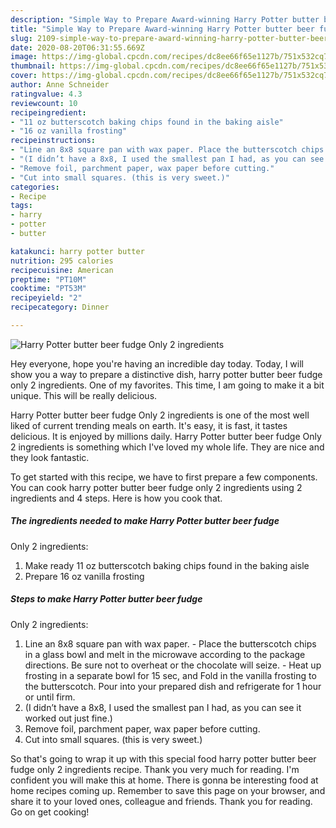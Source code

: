 ```yaml
---
description: "Simple Way to Prepare Award-winning Harry Potter butter beer fudge  Only 2 ingredients"
title: "Simple Way to Prepare Award-winning Harry Potter butter beer fudge  Only 2 ingredients"
slug: 2109-simple-way-to-prepare-award-winning-harry-potter-butter-beer-fudge-only-2-ingredients
date: 2020-08-20T06:31:55.669Z
image: https://img-global.cpcdn.com/recipes/dc8ee66f65e1127b/751x532cq70/harry-potter-butter-beer-fudge-only-2-ingredients-recipe-main-photo.jpg
thumbnail: https://img-global.cpcdn.com/recipes/dc8ee66f65e1127b/751x532cq70/harry-potter-butter-beer-fudge-only-2-ingredients-recipe-main-photo.jpg
cover: https://img-global.cpcdn.com/recipes/dc8ee66f65e1127b/751x532cq70/harry-potter-butter-beer-fudge-only-2-ingredients-recipe-main-photo.jpg
author: Anne Schneider
ratingvalue: 4.3
reviewcount: 10
recipeingredient:
- "11 oz butterscotch baking chips found in the baking aisle"
- "16 oz vanilla frosting"
recipeinstructions:
- "Line an 8x8 square pan with wax paper. Place the butterscotch chips in a glass bowl and melt in the microwave according to the package directions. Be sure not to overheat or the chocolate will seize.  Heat up frosting in a separate bowl for 15 sec, and Fold in the vanilla frosting to the butterscotch. Pour into your prepared dish and refrigerate for 1 hour or until firm."
- "(I didn’t have a 8x8, I used the smallest pan I had, as you can see it worked out just fine.)"
- "Remove foil, parchment paper, wax paper before cutting."
- "Cut into small squares. (this is very sweet.)"
categories:
- Recipe
tags:
- harry
- potter
- butter

katakunci: harry potter butter 
nutrition: 295 calories
recipecuisine: American
preptime: "PT10M"
cooktime: "PT53M"
recipeyield: "2"
recipecategory: Dinner

---
```



![Harry Potter butter beer fudge 
Only 2 ingredients](https://img-global.cpcdn.com/recipes/dc8ee66f65e1127b/751x532cq70/harry-potter-butter-beer-fudge-only-2-ingredients-recipe-main-photo.jpg)

Hey everyone, hope you're having an incredible day today. Today, I will show you a way to prepare a distinctive dish, harry potter butter beer fudge 
only 2 ingredients. One of my favorites. This time, I am going to make it a bit unique. This will be really delicious.

Harry Potter butter beer fudge 
Only 2 ingredients is one of the most well liked of current trending meals on earth. It's easy, it is fast, it tastes delicious. It is enjoyed by millions daily. Harry Potter butter beer fudge 
Only 2 ingredients is something which I've loved my whole life. They are nice and they look fantastic.




To get started with this recipe, we have to first prepare a few components. You can cook harry potter butter beer fudge 
only 2 ingredients using 2 ingredients and 4 steps. Here is how you cook that.

<!--inarticleads1-->

##### The ingredients needed to make Harry Potter butter beer fudge 
Only 2 ingredients:

1. Make ready 11 oz butterscotch baking chips found in the baking aisle
1. Prepare 16 oz vanilla frosting




<!--inarticleads2-->

##### Steps to make Harry Potter butter beer fudge 
Only 2 ingredients:

1. Line an 8x8 square pan with wax paper. - Place the butterscotch chips in a glass bowl and melt in the microwave according to the package directions. Be sure not to overheat or the chocolate will seize. -  Heat up frosting in a separate bowl for 15 sec, and Fold in the vanilla frosting to the butterscotch. Pour into your prepared dish and refrigerate for 1 hour or until firm.
1. (I didn’t have a 8x8, I used the smallest pan I had, as you can see it worked out just fine.)
1. Remove foil, parchment paper, wax paper before cutting.
1. Cut into small squares. (this is very sweet.)




So that's going to wrap it up with this special food harry potter butter beer fudge 
only 2 ingredients recipe. Thank you very much for reading. I'm confident you will make this at home. There is gonna be interesting food at home recipes coming up. Remember to save this page on your browser, and share it to your loved ones, colleague and friends. Thank you for reading. Go on get cooking!
